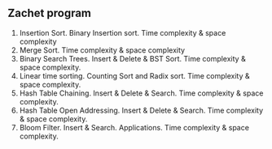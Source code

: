 ## Zachet program

1. Insertion Sort. Binary Insertion sort. Time complexity & space complexity
2. Merge Sort.  Time complexity & space complexity
3. Binary Search Trees. Insert & Delete & BST Sort. Time complexity & space complexity.
4. Linear time sorting. Counting Sort and Radix sort. Time complexity & space complexity.
5. Hash Table Chaining. Insert & Delete & Search. Time complexity & space complexity.
6. Hash Table Open Addressing. Insert & Delete & Search. Time complexity & space complexity.
7. Bloom Filter. Insert & Search. Applications. Time complexity & space complexity.